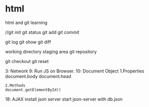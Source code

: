 # html
html and git learning

//git init
git status
git add
git commit

git log
git show
git diff

working directory
staging area
git repository

git checkout
git reset

3: Network
9: Run JS on Browser.
10: Document Object
	1.Properties
	document.body
	document.head

	2.Methods
	document.getElementById()

18: AJAX
 install json server
 start json-server with db.json
 
